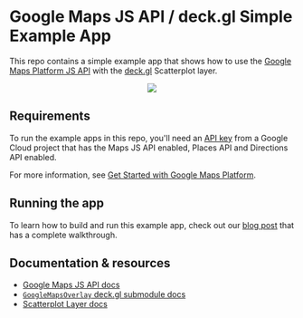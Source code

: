 # Google Maps JS API / deck.gl Simple Example App

This repo contains a simple example app that shows how to use the [Google Maps Platform JS API](https://developers.google.com/maps/documentation/javascript/) with the [deck.gl](http://deck.gl) Scatterplot layer.

<p align="center"><img src="https://github.com/googlesamples/maps-deckgl-scatterplot-example/blob/master/scatterplot.png?raw=true" /></p>

## Requirements

To run the example apps in this repo, you'll need an [API key](https://developers.google.com/maps/documentation/javascript/get-api-key) from a Google Cloud project that has the Maps JS API enabled, Places API and Directions API enabled.

For more information, see [Get Started with Google Maps Platform](https://developers.google.com/maps/gmp-get-started).

## Running the app

To learn how to build and run this example app, check out our [blog post]() that has a complete walkthrough.


## Documentation & resources

- [Google Maps JS API docs](https://developers.google.com/maps/documentation/javascript/)
- [`GoogleMapsOverlay` deck.gl submodule docs](https://deck.gl/#/documentation/submodule-api-reference/deckgl-google-maps/overview)
- [Scatterplot Layer docs](https://github.com/uber/deck.gl/blob/master/docs/layers/scatterplot-layer.md)
